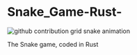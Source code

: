 # Snake_Game-Rust-
<picture>
  <source
    media="(prefers-color-scheme: dark)"
    srcset="https://raw.githubusercontent.com/coolkidwrik/Snake_Game-Rust-/output/github-contribution-grid-snake-dark.svg"
  />
  <source
    media="(prefers-color-scheme: light)"
    srcset="https://raw.githubusercontent.com/coolkidwrik/Snake_Game-Rust-/output/github-contribution-grid-snake.svg"
  />
  <img
    alt="github contribution grid snake animation"
    src="https://raw.githubusercontent.com/coolkidwrik/Snake_Game-Rust-/output/github-contribution-grid-snake.svg"
  />
</picture>


The Snake game, coded in Rust
